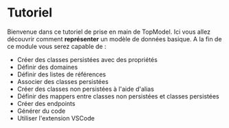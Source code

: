# Tutoriel

Bienvenue dans ce tutoriel de prise en main de TopModel. Ici vous allez découvrir comment **représenter** un modèle de données basique. A la fin de ce module vous serez capable de :

- Créer des classes persistées avec des propriétés
- Définir des domaines
- Définir des listes de références
- Associer des classes persistées
- Créer des classes non persistées à l'aide d'alias
- Définir des mappers entre classes non persistées et classes persistées
- Créer des endpoints
- Générer du code
- Utiliser l'extension VSCode
